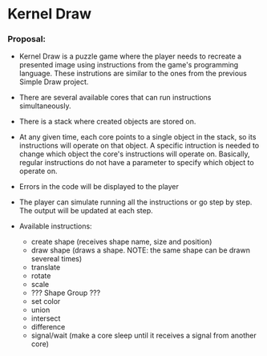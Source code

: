 # Kernel Draw

### Proposal:

- Kernel Draw is a puzzle game where the player needs to recreate a presented image using instructions from the game's programming language. These instrutions are similar to the ones from the previous Simple Draw project.
- There are several available cores that can run instructions simultaneously.
- There is a stack where created objects are stored on.
- At any given time, each core points to a single object in the stack, so its instructions will operate on that object. A specific intruction is needed to change which object the core's instructions will operate on. Basically, regular instructions do not have a parameter to specify which object to operate on.
- Errors in the code will be displayed to the player
- The player can simulate running all the instructions or go step by step. The output will be updated at each step.

- Available instructions:
  - create shape (receives shape name, size and position)
  - draw shape (draws a shape. NOTE: the same shape can be drawn severeal times)
  - translate 
  - rotate
  - scale
  - ??? Shape Group ???
  - set color
  - union 
  - intersect
  - difference
  - signal/wait (make a core sleep until it receives a signal from another core)
  


